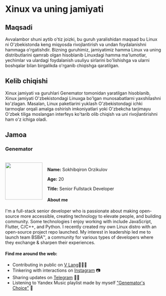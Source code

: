 # Xinux va uning jamiyati

## Maqsadi

Avvalambor shuni aytib o'tiz joizki, bu guruh yaralishidan maqsad bu Linux ni
O'zbekistonda keng miqyosda rivojlantirish va undan foydalanishni hammaga
o'rgatishdir. Bizning guruhimiz, jamiyatimiz hamma Linux va uning
distributlarini qamrab olgan hisoblanib Linuxdagi hamma ma'lumotlar, yechimlar
va ulardagi foydalanish usuliyu sirlarini bo'lishishga va ularni boshqalar bilan
birgalikda o'rganib chiqishga qaratilgan.

## Kelib chiqishi

Xinux jamiyati va guruhlari Genemator tomonidan yaratilgan hisoblanib, Xinux
jamiyati O'zbekistondagi Linuxga bo'lgan munosabatlarni yaxshilashni ko'zlagan.
Masalan, Linux paketlarini yuklash O'zbekistondagi ichki tarmoqlar orqali amalga
oshirish imkoniyatlari yoki O'zbekcha tarjimayu O'zbek tiliga moslangan
interfeys ko'tarib olib chiqish va uni rivojlantirishni ham o'z ichiga oladi.

## Jamoa

### Genemator

<br/>
<img src="https://avatars.githubusercontent.com/u/54666588?v=4" width="120px" align="left" style="margin-right: 16px;">

**Name:** Sokhibqiron Orzikulov

**Age:** 20

**Title:** Senior Fullstack Developer

#### About me

I'm a full-stack senior developer who is passionate about making open-source
more accessible, creating technology to elevate people, and building community.
Some technologies I enjoy working with include JavaScript, Flutter, C/C++, and
Python. I recently created my own Linux distro with an open-source project repo
launched. My interest in leadership led me to launch team BSBA™, a community for
various types of developers where they exchange & sharpen their experiences.

#### Find me around the web:

-   Contributing in public on <a href="https://vlang.io/">V Lang</a>👨🏻‍💻
-   Tinkering with interactions on
    <a href="https://instagram.com/genemator">Instagram</a> 📷
-   Sharing updates on <a href="https://www.t.me/genemators">Telegram</a> 🤙🏻
-   Listening to Yandex Music playlist made by myself
    <a href="https://music.yandex.ru/users/ferollo/playlists/1019?lang=en">"Genemator's
    Choice"</a> 🎵
